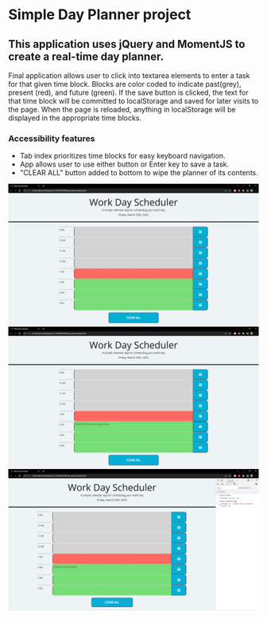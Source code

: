 # Simple Day Planner project

## This application uses jQuery and MomentJS to create a real-time day planner.

Final application allows user to click into textarea elements to enter a task for that given time block. Blocks are color coded to indicate past(grey), present (red), and future (green). If the save button is clicked, the text for that time block will be committed to localStorage and saved for later visits to the page. When the page is reloaded, anything in localStorage will be displayed in the appropriate time blocks.

### Accessibility features

- Tab index prioritizes time blocks for easy keyboard navigation.
- App allows user to use either button or Enter key to save a task.
- "CLEAR ALL" button added to bottom to wipe the planner of its contents.

![Home page for planner app](./assets/images/1.JPG)
![Text in time block](./assets/images/2.JPG)
![localStorage functionality](./assets/images/3.JPG)